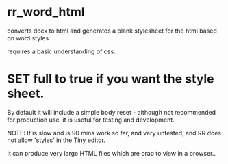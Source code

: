 # rr_word_html
 converts docx to html and generates a blank stylesheet for the html based on word styles.

requires a basic understanding of css.

# SET full to true if you want the style sheet.

By default it will include a simple body reset - although not recommended 
for production use, it is useful for testing and development.

NOTE: It is slow and is 90 mins work so far, and very untested, and RR does not allow 'styles' in the Tiny editor.

It can produce very large HTML files which are crap to view in a browser..